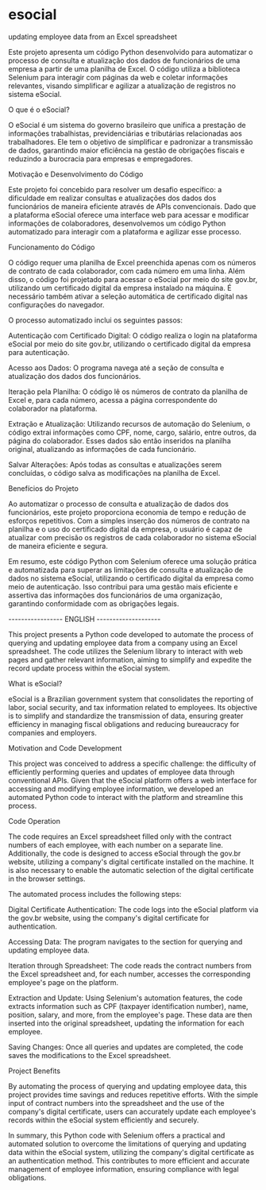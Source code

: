 # esocial
 updating employee data from an Excel spreadsheet

Este projeto apresenta um código Python desenvolvido para automatizar o processo de consulta e atualização dos dados de funcionários de uma empresa a partir de uma planilha de Excel. O código utiliza a biblioteca Selenium para interagir com páginas da web e coletar informações relevantes, visando simplificar e agilizar a atualização de registros no sistema eSocial.

O que é o eSocial?

O eSocial é um sistema do governo brasileiro que unifica a prestação de informações trabalhistas, previdenciárias e tributárias relacionadas aos trabalhadores. Ele tem o objetivo de simplificar e padronizar a transmissão de dados, garantindo maior eficiência na gestão de obrigações fiscais e reduzindo a burocracia para empresas e empregadores.

Motivação e Desenvolvimento do Código

Este projeto foi concebido para resolver um desafio específico: a dificuldade em realizar consultas e atualizações dos dados dos funcionários de maneira eficiente através de APIs convencionais. Dado que a plataforma eSocial oferece uma interface web para acessar e modificar informações de colaboradores, desenvolvemos um código Python automatizado para interagir com a plataforma e agilizar esse processo.

Funcionamento do Código

O código requer uma planilha de Excel preenchida apenas com os números de contrato de cada colaborador, com cada número em uma linha. Além disso, o código foi projetado para acessar o eSocial por meio do site gov.br, utilizando um certificado digital da empresa instalado na máquina. É necessário também ativar a seleção automática de certificado digital nas configurações do navegador.

O processo automatizado inclui os seguintes passos:

Autenticação com Certificado Digital: O código realiza o login na plataforma eSocial por meio do site gov.br, utilizando o certificado digital da empresa para autenticação.

Acesso aos Dados: O programa navega até a seção de consulta e atualização dos dados dos funcionários.

Iteração pela Planilha: O código lê os números de contrato da planilha de Excel e, para cada número, acessa a página correspondente do colaborador na plataforma.

Extração e Atualização: Utilizando recursos de automação do Selenium, o código extrai informações como CPF, nome, cargo, salário, entre outros, da página do colaborador. Esses dados são então inseridos na planilha original, atualizando as informações de cada funcionário.

Salvar Alterações: Após todas as consultas e atualizações serem concluídas, o código salva as modificações na planilha de Excel.

Benefícios do Projeto

Ao automatizar o processo de consulta e atualização de dados dos funcionários, este projeto proporciona economia de tempo e redução de esforços repetitivos. Com a simples inserção dos números de contrato na planilha e o uso do certificado digital da empresa, o usuário é capaz de atualizar com precisão os registros de cada colaborador no sistema eSocial de maneira eficiente e segura.

Em resumo, este código Python com Selenium oferece uma solução prática e automatizada para superar as limitações de consulta e atualização de dados no sistema eSocial, utilizando o certificado digital da empresa como meio de autenticação. Isso contribui para uma gestão mais eficiente e assertiva das informações dos funcionários de uma organização, garantindo conformidade com as obrigações legais.


----------------- ENGLISH --------------------

This project presents a Python code developed to automate the process of querying and updating employee data from a company using an Excel spreadsheet. The code utilizes the Selenium library to interact with web pages and gather relevant information, aiming to simplify and expedite the record update process within the eSocial system.

What is eSocial?

eSocial is a Brazilian government system that consolidates the reporting of labor, social security, and tax information related to employees. Its objective is to simplify and standardize the transmission of data, ensuring greater efficiency in managing fiscal obligations and reducing bureaucracy for companies and employers.

Motivation and Code Development

This project was conceived to address a specific challenge: the difficulty of efficiently performing queries and updates of employee data through conventional APIs. Given that the eSocial platform offers a web interface for accessing and modifying employee information, we developed an automated Python code to interact with the platform and streamline this process.

Code Operation

The code requires an Excel spreadsheet filled only with the contract numbers of each employee, with each number on a separate line. Additionally, the code is designed to access eSocial through the gov.br website, utilizing a company's digital certificate installed on the machine. It is also necessary to enable the automatic selection of the digital certificate in the browser settings.

The automated process includes the following steps:

Digital Certificate Authentication: The code logs into the eSocial platform via the gov.br website, using the company's digital certificate for authentication.

Accessing Data: The program navigates to the section for querying and updating employee data.

Iteration through Spreadsheet: The code reads the contract numbers from the Excel spreadsheet and, for each number, accesses the corresponding employee's page on the platform.

Extraction and Update: Using Selenium's automation features, the code extracts information such as CPF (taxpayer identification number), name, position, salary, and more, from the employee's page. These data are then inserted into the original spreadsheet, updating the information for each employee.

Saving Changes: Once all queries and updates are completed, the code saves the modifications to the Excel spreadsheet.

Project Benefits

By automating the process of querying and updating employee data, this project provides time savings and reduces repetitive efforts. With the simple input of contract numbers into the spreadsheet and the use of the company's digital certificate, users can accurately update each employee's records within the eSocial system efficiently and securely.

In summary, this Python code with Selenium offers a practical and automated solution to overcome the limitations of querying and updating data within the eSocial system, utilizing the company's digital certificate as an authentication method. This contributes to more efficient and accurate management of employee information, ensuring compliance with legal obligations.